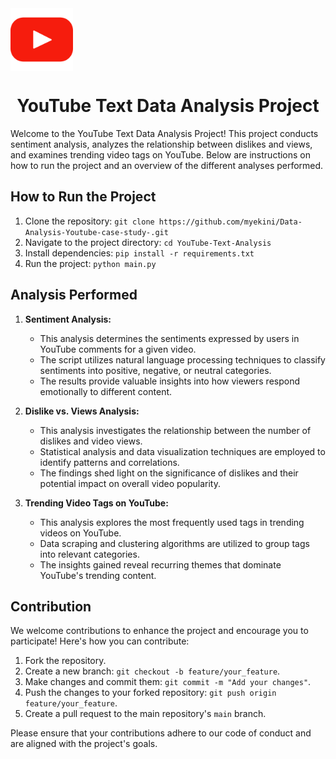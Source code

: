 <img src="youtube.png" width="100" align="center">
<h1 align="center">YouTube Text Data Analysis Project</h1>

Welcome to the YouTube Text Data Analysis Project! This project conducts sentiment analysis, analyzes the relationship between dislikes and views, and examines trending video tags on YouTube. Below are instructions on how to run the project and an overview of the different analyses performed.

## How to Run the Project

1. Clone the repository: `git clone https://github.com/myekini/Data-Analysis-Youtube-case-study-.git`
2. Navigate to the project directory: `cd YouTube-Text-Analysis`
3. Install dependencies: `pip install -r requirements.txt`
4. Run the project: `python main.py`

## Analysis Performed

1. **Sentiment Analysis:**
   - This analysis determines the sentiments expressed by users in YouTube comments for a given video.
   - The script utilizes natural language processing techniques to classify sentiments into positive, negative, or neutral categories.
   - The results provide valuable insights into how viewers respond emotionally to different content.

2. **Dislike vs. Views Analysis:**
   - This analysis investigates the relationship between the number of dislikes and video views.
   - Statistical analysis and data visualization techniques are employed to identify patterns and correlations.
   - The findings shed light on the significance of dislikes and their potential impact on overall video popularity.

3. **Trending Video Tags on YouTube:**
   - This analysis explores the most frequently used tags in trending videos on YouTube.
   - Data scraping and clustering algorithms are utilized to group tags into relevant categories.
   - The insights gained reveal recurring themes that dominate YouTube's trending content.

## Contribution

We welcome contributions to enhance the project and encourage you to participate! Here's how you can contribute:

1. Fork the repository.
2. Create a new branch: `git checkout -b feature/your_feature`.
3. Make changes and commit them: `git commit -m "Add your changes"`.
4. Push the changes to your forked repository: `git push origin feature/your_feature`.
5. Create a pull request to the main repository's `main` branch.

Please ensure that your contributions adhere to our code of conduct and are aligned with the project's goals.



